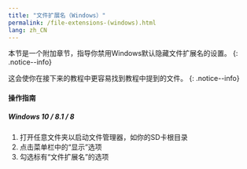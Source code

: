 ```yaml
---
title: "文件扩展名（Windows）"
permalink: /file-extensions-(windows).html
lang: zh_CN
---
```


本节是一个附加章节，指导你禁用Windows默认隐藏文件扩展名的设置。
{: .notice--info}

这会使你在接下来的教程中更容易找到教程中提到的文件。
{: .notice--info}

#### 操作指南

##### Windows 10 / 8.1 / 8

1. 打开任意文件夹以启动文件管理器，如你的SD卡根目录
1. 点击菜单栏中的“显示”选项
1. 勾选标有“文件扩展名”的选项

